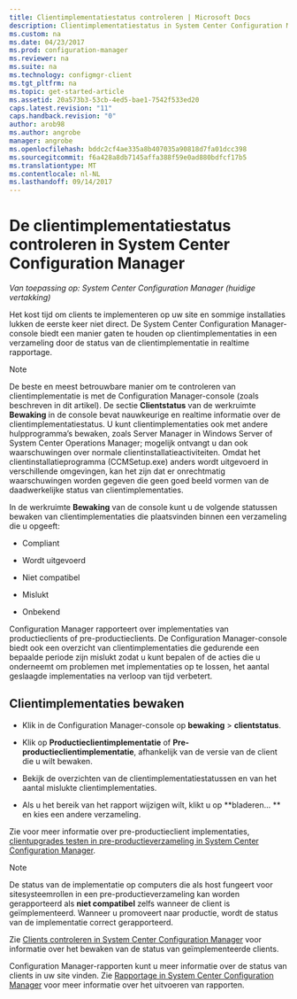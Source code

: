 ```yaml
---
title: Clientimplementatiestatus controleren | Microsoft Docs
description: Clientimplementatiestatus in System Center Configuration Manager controleren.
ms.custom: na
ms.date: 04/23/2017
ms.prod: configuration-manager
ms.reviewer: na
ms.suite: na
ms.technology: configmgr-client
ms.tgt_pltfrm: na
ms.topic: get-started-article
ms.assetid: 20a573b3-53cb-4ed5-bae1-7542f533ed20
caps.latest.revision: "11"
caps.handback.revision: "0"
author: arob98
ms.author: angrobe
manager: angrobe
ms.openlocfilehash: bddc2cf4ae335a8b407035a90818d7fa01dcc398
ms.sourcegitcommit: f6a428a8db7145affa388f59e0ad880bdfcf17b5
ms.translationtype: MT
ms.contentlocale: nl-NL
ms.lasthandoff: 09/14/2017
---
```

# <a name="how-to-monitor-client-deployment-status-in-system-center-configuration-manager"></a>De clientimplementatiestatus controleren in System Center Configuration Manager

*Van toepassing op: System Center Configuration Manager (huidige vertakking)*

Het kost tijd om clients te implementeren op uw site en sommige installaties lukken de eerste keer niet direct. De System Center Configuration Manager-console biedt een manier gaten te houden op clientimplementaties in een verzameling door de status van de clientimplementatie in realtime rapportage.  

> [!NOTE]  
>  De beste en meest betrouwbare manier om te controleren van clientimplementatie is met de Configuration Manager-console (zoals beschreven in dit artikel). De sectie **Clientstatus** van de werkruimte **Bewaking** in de console bevat nauwkeurige en realtime informatie over de clientimplementatiestatus. U kunt clientimplementaties ook met andere hulpprogramma’s bewaken, zoals Server Manager in Windows Server of System Center Operations Manager; mogelijk ontvangt u dan ook waarschuwingen over normale clientinstallatieactiviteiten. Omdat het clientinstallatieprogramma (CCMSetup.exe) anders wordt uitgevoerd in verschillende omgevingen, kan het zijn dat er onrechtmatig waarschuwingen worden gegeven die geen goed beeld vormen van de daadwerkelijke status van clientimplementaties.  

 In de werkruimte **Bewaking** van de console kunt u de volgende statussen bewaken van clientimplementaties die plaatsvinden binnen een verzameling die u opgeeft:  

-   Compliant  

-   Wordt uitgevoerd  

-   Niet compatibel  

-   Mislukt  

-   Onbekend  

 Configuration Manager rapporteert over implementaties van productieclients of pre-productieclients. De Configuration Manager-console biedt ook een overzicht van clientimplementaties die gedurende een bepaalde periode zijn mislukt zodat u kunt bepalen of de acties die u onderneemt om problemen met implementaties op te lossen, het aantal geslaagde implementaties na verloop van tijd verbetert.  

## <a name="to-monitor-client-deployments"></a>Clientimplementaties bewaken  

-   Klik in de Configuration Manager-console op **bewaking** > **clientstatus**.  

-   Klik op **Productieclientimplementatie** of **Pre-productieclientimplementatie**, afhankelijk van de versie van de client die u wilt bewaken.  

-   Bekijk de overzichten van de clientimplementatiestatussen en van het aantal mislukte clientimplementaties.  

-   Als u het bereik van het rapport wijzigen wilt, klikt u op **bladeren... ** en kies een andere verzameling.  

 Zie voor meer informatie over pre-productieclient implementaties, [clientupgrades testen in pre-productieverzameling in System Center Configuration Manager](../../../core/clients/manage/upgrade/test-client-upgrades.md).

 > [!NOTE]
 > De status van de implementatie op computers die als host fungeert voor sitesysteemrollen in een pre-productieverzameling kan worden gerapporteerd als **niet compatibel** zelfs wanneer de client is geïmplementeerd. Wanneer u promoveert naar productie, wordt de status van de implementatie correct gerapporteerd.   

 Zie [Clients controleren in System Center Configuration Manager](../../../core/clients/manage/monitor-clients.md) voor informatie over het bewaken van de status van geïmplementeerde clients.  

 Configuration Manager-rapporten kunt u meer informatie over de status van clients in uw site vinden. Zie [Rapportage in System Center Configuration Manager](../../../core/servers/manage/reporting.md) voor meer informatie over het uitvoeren van rapporten.  
